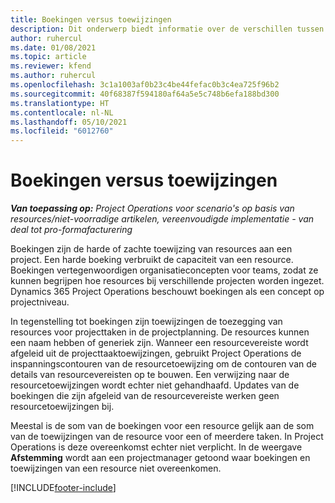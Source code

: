 ```yaml
---
title: Boekingen versus toewijzingen
description: Dit onderwerp biedt informatie over de verschillen tussen resourceboekingen en resourcetoewijzingen.
author: ruhercul
ms.date: 01/08/2021
ms.topic: article
ms.reviewer: kfend
ms.author: ruhercul
ms.openlocfilehash: 3c1a1003af0b23c4be44fefac0b3c4ea725f96b2
ms.sourcegitcommit: 40f68387f594180af64a5e5c748b6efa188bd300
ms.translationtype: HT
ms.contentlocale: nl-NL
ms.lasthandoff: 05/10/2021
ms.locfileid: "6012760"
---
```

# <a name="bookings-vs-assignments"></a>Boekingen versus toewijzingen

_**Van toepassing op:** Project Operations voor scenario's op basis van resources/niet-voorradige artikelen, vereenvoudigde implementatie - van deal tot pro-formafacturering_

Boekingen zijn de harde of zachte toewijzing van resources aan een project. Een harde boeking verbruikt de capaciteit van een resource. Boekingen vertegenwoordigen organisatieconcepten voor teams, zodat ze kunnen begrijpen hoe resources bij verschillende projecten worden ingezet. Dynamics 365 Project Operations beschouwt boekingen als een concept op projectniveau. 

In tegenstelling tot boekingen zijn toewijzingen de toezegging van resources voor projecttaken in de projectplanning. De resources kunnen een naam hebben of generiek zijn.  Wanneer een resourcevereiste wordt afgeleid uit de projecttaaktoewijzingen, gebruikt Project Operations de inspanningscontouren van de resourcetoewijzing om de contouren van de details van resourcevereisten op te bouwen. Een verwijzing naar de resourcetoewijzingen wordt echter niet gehandhaafd. Updates van de boekingen die zijn afgeleid van de resourcevereiste werken geen resourcetoewijzingen bij.

Meestal is de som van de boekingen voor een resource gelijk aan de som van de toewijzingen van de resource voor een of meerdere taken. In Project Operations is deze overeenkomst echter niet verplicht. In de weergave **Afstemming** wordt aan een projectmanager getoond waar boekingen en toewijzingen van een resource niet overeenkomen.




[!INCLUDE[footer-include](../includes/footer-banner.md)]